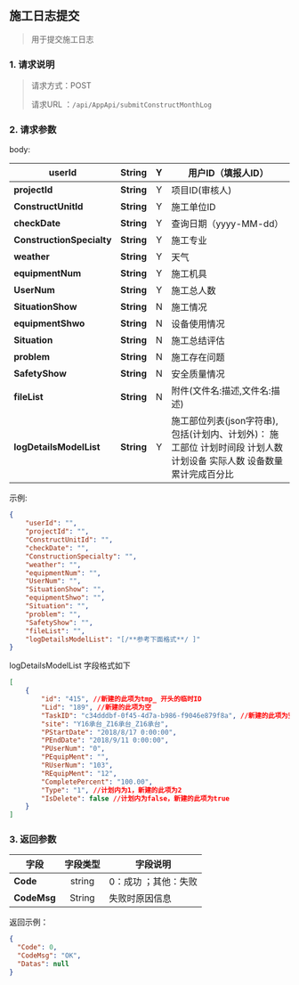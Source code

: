## 施工日志提交

> 用于提交施工日志

### 1. 请求说明

> 请求方式：POST
>
> 请求URL ：`/api/AppApi/submitConstructMonthLog `

### 2. 请求参数

body:



| **userId**                | **String** |  Y   | 用户ID（填报人ID）                                           |
| ------------------------- | ---------- | :--: | ------------------------------------------------------------ |
| **projectId**             | **String** |  Y   | 项目ID(审核人)                                               |
| **ConstructUnitId**       | **String** |  Y   | 施工单位ID                                                   |
| **checkDate**             | **String** |  Y   | 查询日期（yyyy-MM-dd）                                       |
| **ConstructionSpecialty** | **String** |  Y   | 施工专业                                                     |
| **weather**               | **String** |  Y   | 天气                                                         |
| **equipmentNum**          | **String** |  Y   | 施工机具                                                     |
| **UserNum**               | **String** |  Y   | 施工总人数                                                   |
| **SituationShow**         | **String** |  N   | 施工情况                                                     |
| **equipmentShwo**         | **String** |  N   | 设备使用情况                                                 |
| **Situation**             | **String** |  N   | 施工总结评估                                                 |
| **problem**               | **String** |  N   | 施工存在问题                                                 |
| **SafetyShow**            | **String** |  N   | 安全质量情况                                                 |
| **fileList**              | **String** |  N   | 附件(文件名:描述,文件名:描述)                                |
| **logDetailsModelList**   | **String** |  Y   | 施工部位列表(json字符串),包括(计划内、计划外)： 施工部位 计划时间段 计划人数 计划设备 实际人数 设备数量 累计完成百分比 |

示例:

``` json
{
    "userId": "", 
    "projectId": "", 
    "ConstructUnitId": "", 
    "checkDate": "", 
    "ConstructionSpecialty": "", 
    "weather": "", 
    "equipmentNum": "", 
    "UserNum": "", 
    "SituationShow": "", 
    "equipmentShwo": "", 
    "Situation": "", 
    "problem": "", 
    "SafetyShow": "", 
    "fileList": "", 
    "logDetailsModelList": "[/**参考下面格式**/ ]"
}
```
logDetailsModelList 字段格式如下
``` json
[
    {
        "id": "415", //新建的此项为tmp_ 开头的临时ID
        "Lid": "189", //新建的此项为空 
        "TaskID": "c34dddbf-0f45-4d7a-b986-f9046e879f8a", //新建的此项为空 
        "site": "Y16承台_Z16承台_Z16承台", 
        "PStartDate": "2018/8/17 0:00:00", 
        "PEndDate": "2018/9/11 0:00:00", 
        "PUserNum": "0", 
        "PEquipMent": "", 
        "RUserNum": "103", 
        "REquipMent": "12", 
        "CompletePercent": "100.00", 
        "Type": "1", //计划内为1，新建的此项为2
        "IsDelete": false //计划内为false，新建的此项为true
    }
]
```
### 3. 返回参数

| 字段        | 字段类型 | 字段说明               |
| ----------- | :------: | ---------------------- |
| **Code**    |  string  | 0：成功 ；其他：失败   |
| **CodeMsg** |  String  | 失败时原因信息         |

返回示例：

```json
{
  "Code": 0,
  "CodeMsg": "OK",
  "Datas": null
}
```